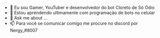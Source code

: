 - 🔭 Eu sou Gamer, YouTuber e desenvolvedor do bot Cloreto de Só Ódio
- 🌱 Estou aprendendo ultimamente com programação de bots no celular
- 💬 Ask me about ...
- 📫 Para você se comunicar comigo me procure no discord por Nergy_#8007
